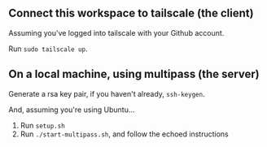 ## Connect this workspace to tailscale (the client)

Assuming you've logged into tailscale with your Github account.

Run `sudo tailscale up`.

## On a local machine, using multipass (the server)

Generate a rsa key pair, if you haven't already, `ssh-keygen`.

And, assuming you're using Ubuntu...

1. Run `setup.sh`
2. Run `./start-multipass.sh`, and follow the echoed instructions